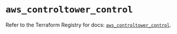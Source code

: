 # `aws_controltower_control`

Refer to the Terraform Registry for docs: [`aws_controltower_control`](https://registry.terraform.io/providers/hashicorp/aws/4.67.0/docs/resources/controltower_control).
